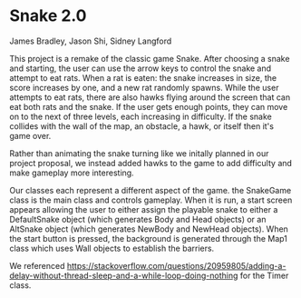 # Snake 2.0
James Bradley, Jason Shi, Sidney Langford

This project is a remake of the classic game Snake. After choosing a snake and starting, the user can use the arrow keys to control the snake and attempt to eat rats. When a rat is eaten: the snake increases in size, the score increases by one, and a new rat randomly spawns. While the user attempts to eat rats, there are also hawks flying around the screen that can eat both rats and the snake. If the user gets enough points, they can move on to the next of three levels, each increasing in difficulty. If the snake collides with the wall of the map, an obstacle, a hawk, or itself then it's game over.

Rather than animating the snake turning like we initally planned in our project proposal, we instead added hawks to the game to add difficulty and make gameplay more interesting.

Our classes each represent a different aspect of the game. the SnakeGame class is the main class and controls gameplay. When it is run, a start screen appears allowing the user to either assign the playable snake to either a DefaultSnake object (which generates Body and Head objects) or an AltSnake object (which generates NewBody and NewHead objects). When the start button is pressed, the background is generated through the Map1 class which uses Wall objects to establish the barriers.



We referenced https://stackoverflow.com/questions/20959805/adding-a-delay-without-thread-sleep-and-a-while-loop-doing-nothing for the Timer class.

